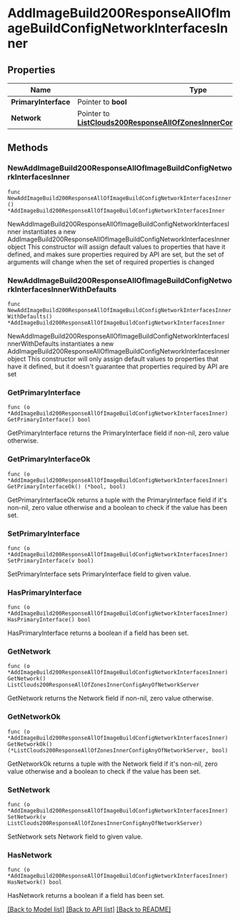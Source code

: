 # AddImageBuild200ResponseAllOfImageBuildConfigNetworkInterfacesInner

## Properties

Name | Type | Description | Notes
------------ | ------------- | ------------- | -------------
**PrimaryInterface** | Pointer to **bool** |  | [optional] 
**Network** | Pointer to [**ListClouds200ResponseAllOfZonesInnerConfigAnyOfNetworkServer**](ListClouds200ResponseAllOfZonesInnerConfigAnyOfNetworkServer.md) |  | [optional] 

## Methods

### NewAddImageBuild200ResponseAllOfImageBuildConfigNetworkInterfacesInner

`func NewAddImageBuild200ResponseAllOfImageBuildConfigNetworkInterfacesInner() *AddImageBuild200ResponseAllOfImageBuildConfigNetworkInterfacesInner`

NewAddImageBuild200ResponseAllOfImageBuildConfigNetworkInterfacesInner instantiates a new AddImageBuild200ResponseAllOfImageBuildConfigNetworkInterfacesInner object
This constructor will assign default values to properties that have it defined,
and makes sure properties required by API are set, but the set of arguments
will change when the set of required properties is changed

### NewAddImageBuild200ResponseAllOfImageBuildConfigNetworkInterfacesInnerWithDefaults

`func NewAddImageBuild200ResponseAllOfImageBuildConfigNetworkInterfacesInnerWithDefaults() *AddImageBuild200ResponseAllOfImageBuildConfigNetworkInterfacesInner`

NewAddImageBuild200ResponseAllOfImageBuildConfigNetworkInterfacesInnerWithDefaults instantiates a new AddImageBuild200ResponseAllOfImageBuildConfigNetworkInterfacesInner object
This constructor will only assign default values to properties that have it defined,
but it doesn't guarantee that properties required by API are set

### GetPrimaryInterface

`func (o *AddImageBuild200ResponseAllOfImageBuildConfigNetworkInterfacesInner) GetPrimaryInterface() bool`

GetPrimaryInterface returns the PrimaryInterface field if non-nil, zero value otherwise.

### GetPrimaryInterfaceOk

`func (o *AddImageBuild200ResponseAllOfImageBuildConfigNetworkInterfacesInner) GetPrimaryInterfaceOk() (*bool, bool)`

GetPrimaryInterfaceOk returns a tuple with the PrimaryInterface field if it's non-nil, zero value otherwise
and a boolean to check if the value has been set.

### SetPrimaryInterface

`func (o *AddImageBuild200ResponseAllOfImageBuildConfigNetworkInterfacesInner) SetPrimaryInterface(v bool)`

SetPrimaryInterface sets PrimaryInterface field to given value.

### HasPrimaryInterface

`func (o *AddImageBuild200ResponseAllOfImageBuildConfigNetworkInterfacesInner) HasPrimaryInterface() bool`

HasPrimaryInterface returns a boolean if a field has been set.

### GetNetwork

`func (o *AddImageBuild200ResponseAllOfImageBuildConfigNetworkInterfacesInner) GetNetwork() ListClouds200ResponseAllOfZonesInnerConfigAnyOfNetworkServer`

GetNetwork returns the Network field if non-nil, zero value otherwise.

### GetNetworkOk

`func (o *AddImageBuild200ResponseAllOfImageBuildConfigNetworkInterfacesInner) GetNetworkOk() (*ListClouds200ResponseAllOfZonesInnerConfigAnyOfNetworkServer, bool)`

GetNetworkOk returns a tuple with the Network field if it's non-nil, zero value otherwise
and a boolean to check if the value has been set.

### SetNetwork

`func (o *AddImageBuild200ResponseAllOfImageBuildConfigNetworkInterfacesInner) SetNetwork(v ListClouds200ResponseAllOfZonesInnerConfigAnyOfNetworkServer)`

SetNetwork sets Network field to given value.

### HasNetwork

`func (o *AddImageBuild200ResponseAllOfImageBuildConfigNetworkInterfacesInner) HasNetwork() bool`

HasNetwork returns a boolean if a field has been set.


[[Back to Model list]](../README.md#documentation-for-models) [[Back to API list]](../README.md#documentation-for-api-endpoints) [[Back to README]](../README.md)


